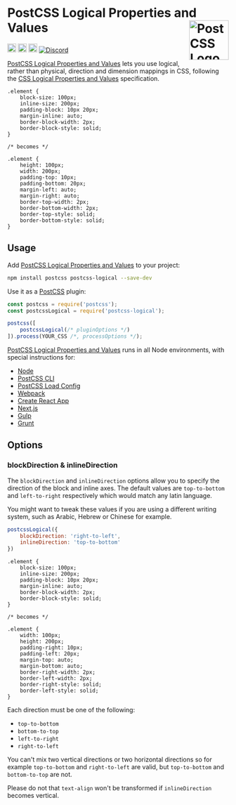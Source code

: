 # PostCSS Logical Properties and Values [<img src="https://postcss.github.io/postcss/logo.svg" alt="PostCSS Logo" width="90" height="90" align="right">][PostCSS]

[<img alt="npm version" src="https://img.shields.io/npm/v/postcss-logical.svg" height="20">][npm-url] [<img alt="CSS Standard Status" src="https://cssdb.org/images/badges/logical-properties-and-values.svg" height="20">][css-url] [<img alt="Build Status" src="https://github.com/csstools/postcss-plugins/workflows/test/badge.svg" height="20">][cli-url] [<img alt="Discord" src="https://shields.io/badge/Discord-5865F2?logo=discord&logoColor=white">][discord]

[PostCSS Logical Properties and Values]  lets you use logical, rather than physical, direction and dimension mappings in CSS, following the [CSS Logical Properties and Values] specification.

```pcss
.element {
	block-size: 100px;
	inline-size: 200px;
	padding-block: 10px 20px;
	margin-inline: auto;
	border-block-width: 2px;
	border-block-style: solid;
}

/* becomes */

.element {
	height: 100px;
	width: 200px;
	padding-top: 10px;
	padding-bottom: 20px;
	margin-left: auto;
	margin-right: auto;
	border-top-width: 2px;
	border-bottom-width: 2px;
	border-top-style: solid;
	border-bottom-style: solid;
}
```

## Usage

Add [PostCSS Logical Properties and Values] to your project:

```bash
npm install postcss postcss-logical --save-dev
```

Use it as a [PostCSS] plugin:

```js
const postcss = require('postcss');
const postcssLogical = require('postcss-logical');

postcss([
	postcssLogical(/* pluginOptions */)
]).process(YOUR_CSS /*, processOptions */);
```

[PostCSS Logical Properties and Values] runs in all Node environments, with special
instructions for:

- [Node](INSTALL.md#node)
- [PostCSS CLI](INSTALL.md#postcss-cli)
- [PostCSS Load Config](INSTALL.md#postcss-load-config)
- [Webpack](INSTALL.md#webpack)
- [Create React App](INSTALL.md#create-react-app)
- [Next.js](INSTALL.md#nextjs)
- [Gulp](INSTALL.md#gulp)
- [Grunt](INSTALL.md#grunt)

## Options

### blockDirection & inlineDirection

The `blockDirection` and `inlineDirection` options allow you to specify the direction of the block and inline axes. The default values are `top-to-bottom` and `left-to-right` respectively which would match any latin language.

You might want to tweak these values if you are using a different writing system, such as Arabic, Hebrew or Chinese for example.

```js
postcssLogical({
	blockDirection: 'right-to-left',
	inlineDirection: 'top-to-bottom'
})
```

```pcss
.element {
	block-size: 100px;
	inline-size: 200px;
	padding-block: 10px 20px;
	margin-inline: auto;
	border-block-width: 2px;
	border-block-style: solid;
}

/* becomes */

.element {
	width: 100px;
	height: 200px;
	padding-right: 10px;
	padding-left: 20px;
	margin-top: auto;
	margin-bottom: auto;
	border-right-width: 2px;
	border-left-width: 2px;
	border-right-style: solid;
	border-left-style: solid;
}
```

Each direction must be one of the following:

- `top-to-bottom`
- `bottom-to-top`
- `left-to-right`
- `right-to-left`

You can't mix two vertical directions or two horizontal directions so for example `top-to-bottom` and `right-to-left` are valid, but `top-to-bottom` and `bottom-to-top` are not.

Please do not that `text-align` won't be transformed if `inlineDirection` becomes vertical.

[cli-url]: https://github.com/csstools/postcss-plugins/actions/workflows/test.yml?query=workflow/test
[css-url]: https://cssdb.org/#logical-properties-and-values
[discord]: https://discord.gg/bUadyRwkJS
[npm-url]: https://www.npmjs.com/package/postcss-logical

[PostCSS]: https://github.com/postcss/postcss
[PostCSS Logical Properties and Values]: https://github.com/csstools/postcss-plugins/tree/main/plugins/postcss-logical
[CSS Logical Properties and Values]: https://www.w3.org/TR/css-logical-1/
